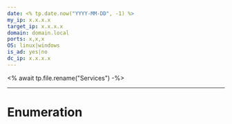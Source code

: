 ```yaml
---
date: <% tp.date.now("YYYY-MM-DD", -1) %>
my_ip: x.x.x.x
target_ip: x.x.x.x
domain: domain.local
ports: x,x,x
OS: linux|windows
is_ad: yes|no
dc_ip: x.x.x.x
---
```

<% await tp.file.rename("Services") -%>


---

# Enumeration
